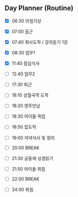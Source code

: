 ## Day Planner (Routine)
- [x] 06:30 아침기상
- [x] 07:00 출근
- [x] 07:40 회사도착 /  강의듣기 1강
- [x] 08:30 업무1
- [x] 11:40 점심식사
- [ ] 12:40 업무2
- [ ] 17:30 퇴근
- [ ] 18:10 상월곡역 도착
- [ ] 18:20 영주만남
- [ ] 18:30 아이들 픽업
- [ ] 18:50 집도착
- [ ] 19:00 저녁식사 및 정리
- [ ] 20:00 BREAK
- [ ] 21:30 공동체 성경읽기
- [ ] 21:50 아이들 취침
- [ ] 22:00 BREAK
- [ ] 24:00 취침




